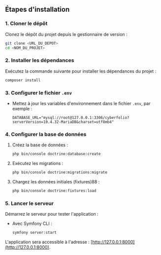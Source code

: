 ## Étapes d'installation

### 1. Cloner le dépôt
Clonez le dépôt du projet depuis le gestionnaire de version :
```bash
git clone <URL_DU_DEPOT>
cd <NOM_DU_PROJET>
```

### 2. Installer les dépendances
Exécutez la commande suivante pour installer les dépendances du projet :
```bash
composer install
```

### 3. Configurer le fichier `.env`


- Mettez à jour les variables d'environnement dans le fichier `.env`, par exemple :
  ```env
  DATABASE_URL="mysql://root@127.0.0.1:3306/cyberfolio?serverVersion=10.4.32-MariaDB&charset=utf8mb4"
  ```

### 4. Configurer la base de données

1. Créez la base de données :
   ```bash
   php bin/console doctrine:database:create
   ```
2. Exécutez les migrations :
   ```bash
   php bin/console doctrine:migrations:migrate
   ```
3. Chargez les données initiales (fixtures)88 :
   ```bash
   php bin/console doctrine:fixtures:load
   ```

### 5. Lancer le serveur
Démarrez le serveur pour tester l'application :

- Avec Symfony CLI :
  ```bash
  symfony server:start
  ```

L'application sera accessible à l'adresse : [http://127.0.0.1:8000](http://127.0.0.1:8000).
